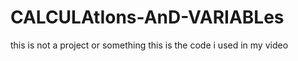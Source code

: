 # CALCULAtIons-AnD-VARIABLes


this is not a project or something this is the code i used in my video 
